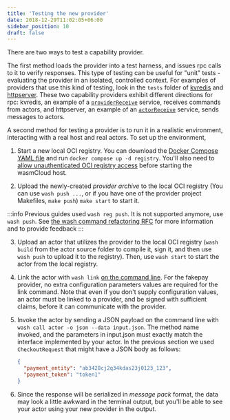 ```yaml
---
title: 'Testing the new provider'
date: 2018-12-29T11:02:05+06:00
sidebar_position: 10
draft: false
---
```


There are two ways to test a capability provider.

The first method loads the provider into a test harness, and issues rpc calls to it to verify responses. This type of testing can be useful for "unit" tests - evaluating the provider in an isolated, controlled context. For examples of providers that use this kind of testing, look in the `tests` folder of [kvredis](https://github.com/wasmCloud/capability-providers/tree/main/kvredis) and [httpserver](https://github.com/wasmCloud/capability-providers/tree/main/httpserver-rs). These two capability providers exhibit different directions for rpc: kvredis, an example of a [`providerReceive`](/docs/0.82/hosts/abis/wasmbus/interfaces/traits#wasmbus) service, receives commands from actors, and httpserver, an example of an [`actorReceive`](/docs/0.82/hosts/abis/wasmbus/interfaces/traits#wasmbus) service, sends messages to actors.

A second method for testing a provider is to run it in a realistic environment, interacting with a real host and real actors. To set up the environment,

1. Start a new local OCI registry. You can download the [Docker Compose YAML file](https://github.com/wasmCloud/wasmCloud/blob/main/examples/docker/docker-compose-full.yml) and run `docker compose up -d registry`. You'll also need to [allow unauthenticated OCI registry access](/docs/0.82/developer/workflow/#allowing-unauthenticated-oci-registry-access) before starting the wasmCloud host.

2. Upload the newly-created _provider archive_ to the local OCI registry (You can use `wash push ...`, or if you have one of the provider project Makefiles, `make push`) `make start` to start it.

:::info
Previous guides used `wash reg push`. It is not supported anymore, use `wash push`.
See [the wash command refactoring RFC](https://github.com/wasmCloud/wash/issues/538) for more information and to provide feedback
:::

3. Upload an actor that utilizes the provider to the local OCI registry (`wash build` from the actor source folder to compile it, sign it, and then use `wash push` to upload it to the registry). Then, use `wash start` to start the actor from the local registry.
4. Link the actor with `wash link` [on the command line](/docs/0.82/developer/actors/run#add-a-link-definition). For the fakepay provider, no extra configuration parameters values are required for the link command. Note that even if you don't supply configuration values, an actor must be linked to a provider, and be signed with sufficient claims, before it can communicate with the provider.

5. Invoke the actor by sending a JSON payload on the command line with `wash call actor -o json --data input.json`. The method name invoked, and the parameters in input.json must exactly match the interface implemented by your actor. In the previous section we used `CheckoutRequest` that might have a JSON body as follows:

   ```json
   {
     "payment_entity": "ab3428cj2q34kdas23j0123_123",
     "payment_token": "token1"
   }
   ```

6. Since the response will be serialized in _message pack_ format, the data may look a little awkward in the terminal output, but you'll be able to see your actor using your new provider in the output.
